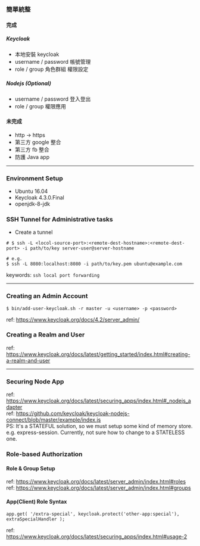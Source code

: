 ### 簡單統整

#### 完成
##### Keycloak
- 本地安裝 keycloak
- username / password 帳號管理
- role / group 角色群組 權限設定
##### Nodejs (Optional)
- username / password 登入登出
- role / group 權限應用

#### 未完成
- http -> https
- 第三方 google 整合
- 第三方 fb 整合
- 防護 Java app
---

### Environment Setup
- Ubuntu 16.04
- Keycloak 4.3.0.Final
- openjdk-8-jdk

### SSH Tunnel for Administrative tasks
- Create a tunnel
```
# $ ssh -L <locol-source-port>:<remote-dest-hostname>:<remote-dest-port> -i path/to/key server-user@server-hostname

# e.g.
$ ssh -L 8080:localhost:8080 -i path/to/key.pem ubuntu@example.com
```
keywords: ```ssh local port forwarding```

---

### Creating an Admin Account
```
$ bin/add-user-keycloak.sh -r master -u <username> -p <password>
```
ref: https://www.keycloak.org/docs/4.2/server_admin/

### Creating a Realm and User
ref: https://www.keycloak.org/docs/latest/getting_started/index.html#creating-a-realm-and-user

---

### Securing Node App
ref: https://www.keycloak.org/docs/latest/securing_apps/index.html#_nodejs_adapter  
ref: https://github.com/keycloak/keycloak-nodejs-connect/blob/master/example/index.js  
PS: It's a STATEFUL solution, so we must setup some kind of memory store. e.g. express-session. Currently, not sure how to change to a STATELESS one.

### Role-based Authorization
#### Role & Group Setup
ref: https://www.keycloak.org/docs/latest/server_admin/index.html#roles  
ref: https://www.keycloak.org/docs/latest/server_admin/index.html#groups  
#### App(Client) Role Syntax
```
app.get( '/extra-special', keycloak.protect('other-app:special'), extraSpecialHandler );
```
ref: https://www.keycloak.org/docs/latest/securing_apps/index.html#usage-2
